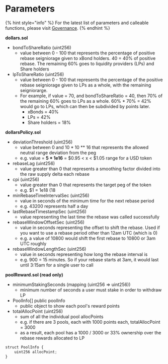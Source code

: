 # Parameters

{% hint style="info" %}
For the latest list of parameters and calleable functions, please visit [Governance](https://dollarprotocol.com/#/governance).
{% endhint %}

**dollars.sol**

* bondToShareRatio \(uint256\)
  * value between 0 - 100 that represents the percentage of positive rebase seigniorage given to xBond holders. 40 = 40% of positive rebase. The remaining 60% goes to liquidity providers \(LPs\) and Share holders
* lpToShareRatio \(uint256\)
  * value between 0 - 100 that represents the percentage of the positive rebase seigniorage given to LPs as a whole, with the remaining seigniorarge.
  * For example, if value = 70, and bondToShareRatio = 40, then 70% of the remaining 60% goes to LPs as a whole. 60% \* 70% = 42% would go to LPs, which can then be subdivided by points later.
    * xBonds = 40%
    * LPs = 42%
    * Share holders = 18%

**dollarsPolicy.sol**

* deviationThreshold \(uint256\)
  * value between 0 and 10 \* 10 \*\* 16 that represents the allowed neutral range deviation from the peg
  * e.g. value = **5 \* 1e16** = $0.95 &lt; x &lt; $1.05 range for a USD token
* rebaseLag \(uint256\)
  * value greater than 0 that represents a smoothing factor divided into the raw supply delta each rebase
* cpi \(uint256\)
  * value greater than 0 that represents the target peg of the token
  * e.g. $1 = 1e18 \(18
* minRebaseTimeIntervalSec \(uint256\)
  * value in seconds of the minimum time for the next rebase period
  * e.g.  43200 represents half a day
* lastRebaseTimestampSec \(uint256\)
  * value representing the last time the rebase was called successfully
* rebaseWindowOffsetSec \(uint256\)
  * value in seconds representing the offset to shift the rebase. Used if you want to use a rebase period other than 12am UTC \(which is 0\)
  * e.g. a value of 10800 would shift the first rebase to 10800 or 3am UTC roughly
* rebaseWindowLengthSec \(uint256\)
  * value in seconds representing how long the rebase interval is
  * e.g. 900 = 15 minutes. So if your rebase starts at 3am, it would last until 3:15am for a single user to call

**poolReward.sol \(read only\)**

* minimumStakingSeconds \(mapping \(uint256 =&gt; uint256\)\)
  * minimum number of seconds a user must stake in order to withdraw LP
* PoolInfo\[\] public poolInfo
  * public object to show each pool's reward points
* totalAllocPoint \(uint256\)
  * sum of all the individual pool allocPoints
  * e.g. if there are 3 pools, each with 1000 points each, totalAllocPoint = 3000
  * as a result, each pool has a 1000 / 3000 or 33% ownership over the rebase rewards allocated to LP

```javascript
struct PoolInfo {
    uint256 allocPoint;
}
```


